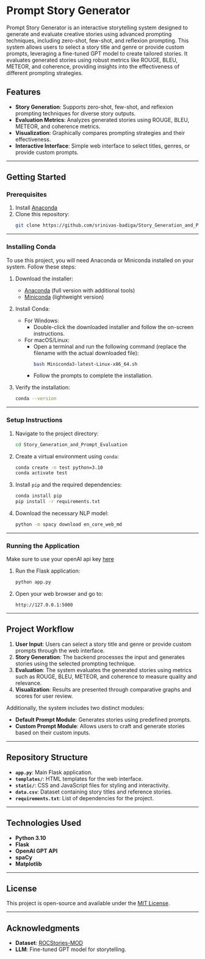 # Prompt Story Generator

Prompt Story Generator is an interactive storytelling system designed to generate and evaluate creative stories using advanced prompting techniques, including zero-shot, few-shot, and reflexion prompting. This system allows users to select a story title and genre or provide custom prompts, leveraging a fine-tuned GPT model to create tailored stories. It evaluates generated stories using robust metrics like ROUGE, BLEU, METEOR, and coherence, providing insights into the effectiveness of different prompting strategies.

## Features

- **Story Generation**: Supports zero-shot, few-shot, and reflexion prompting techniques for diverse story outputs.
- **Evaluation Metrics**: Analyzes generated stories using ROUGE, BLEU, METEOR, and coherence metrics.
- **Visualization**: Graphically compares prompting strategies and their effectiveness.
- **Interactive Interface**: Simple web interface to select titles, genres, or provide custom prompts.

---

## Getting Started

### Prerequisites

1. Install [Anaconda](https://www.anaconda.com/)
2. Clone this repository:
   ```bash
   git clone https://github.com/srinivas-badiga/Story_Generation_and_Prompt_Evaluation.git
   ```

---

### Installing Conda

To use this project, you will need Anaconda or Miniconda installed on your system. Follow these steps:

1. Download the installer:
   - [Anaconda](https://www.anaconda.com/products/distribution#download-section) (full version with additional tools)
   - [Miniconda](https://docs.conda.io/en/latest/miniconda.html) (lightweight version)

2. Install Conda:
   - For Windows:
     - Double-click the downloaded installer and follow the on-screen instructions.
   - For macOS/Linux:
     - Open a terminal and run the following command (replace the filename with the actual downloaded file):
       ```bash
       bash Miniconda3-latest-Linux-x86_64.sh
       ```
     - Follow the prompts to complete the installation.

3. Verify the installation:
   ```bash
   conda --version
   ```

---

### Setup Instructions

1. Navigate to the project directory:
   ```bash
   cd Story_Generation_and_Prompt_Evaluation
   ```

2. Create a virtual environment using `conda`:
   ```bash
   conda create -n test python=3.10
   conda activate test
   ```

3. Install `pip` and the required dependencies:
   ```bash
   conda install pip
   pip install -r requirements.txt
   ```

4. Download the necessary NLP model:
   ```bash
   python -m spacy download en_core_web_md
   ```

---

### Running the Application

Make sure to use your openAI api key [here](https://github.com/srinivas-badiga/Story_Generation_and_Prompt_Evaluation/blob/adb176b5948cb1fca8202a5ea34a07005203eab4/app.py#L28)

1. Run the Flask application:
   ```bash
   python app.py
   ```

2. Open your web browser and go to:
   ```
   http://127.0.0.1:5000
   ```

---

## Project Workflow

1. **User Input**: Users can select a story title and genre or provide custom prompts through the web interface.
2. **Story Generation**: The backend processes the input and generates stories using the selected prompting technique.
3. **Evaluation**: The system evaluates the generated stories using metrics such as ROUGE, BLEU, METEOR, and coherence to measure quality and relevance.
4. **Visualization**: Results are presented through comparative graphs and scores for user review.

Additionally, the system includes two distinct modules:
- **Default Prompt Module**: Generates stories using predefined prompts.
- **Custom Prompt Module**: Allows users to craft and generate stories based on their custom inputs.
---

## Repository Structure

- **`app.py`**: Main Flask application.
- **`templates/`**: HTML templates for the web interface.
- **`static/`**: CSS and JavaScript files for styling and interactivity.
- **`data.csv`**: Dataset containing story titles and reference stories.
- **`requirements.txt`**: List of dependencies for the project.

---

## Technologies Used

- **Python 3.10**
- **Flask**
- **OpenAI GPT API**
- **spaCy**
- **Matplotlib**

---

## License

This project is open-source and available under the [MIT License](LICENSE).

---

## Acknowledgments

- **Dataset**: [ROCStories-MOD](https://huggingface.co/datasets/aummthaker/ROCSTORIES-MOD)
- **LLM**: Fine-tuned GPT model for storytelling.
